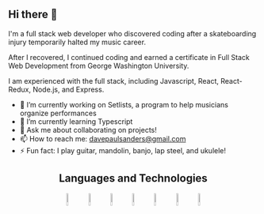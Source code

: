 ## Hi there 👋

I'm a full stack web developer who discovered coding after a skateboarding injury temporarily halted my music career.

 After I recovered, I continued coding and earned a certificate in Full Stack Web Development from George Washington University.
 
 I am experienced with the full stack, including Javascript, React, React-Redux, Node.js, and Express.

- 🔭 I’m currently working on Setlists, a program to help musicians organize performances
- 🌱 I’m currently learning Typescript
- 💬 Ask me about collaborating on projects!
- 📫 How to reach me: davepaulsanders@gmail.com
- ⚡ Fun fact: I play guitar, mandolin, banjo, lap steel, and ukulele!

<h2 align="center">Languages and Technologies</h2>
  <div style="display: flex, justify-content: center, align-items: center, flex-direction: row flex-wrap: nowrap" align="center">
     <img src="https://upload.wikimedia.org/wikipedia/commons/9/99/Unofficial_JavaScript_logo_2.svg" style="width: 8%"/>
     <img src="https://upload.wikimedia.org/wikipedia/commons/a/a7/React-icon.svg" style="width: 8%"/>
     <img src="https://upload.wikimedia.org/wikipedia/commons/3/38/HTML5_Badge.svg" style="width: 8%"/>
     <img src="https://upload.wikimedia.org/wikipedia/commons/6/62/CSS3_logo.svg" style="width: 8%"/>
     <img src="https://upload.wikimedia.org/wikipedia/commons/b/b2/Bootstrap_logo.svg" style="width: 8%"/>
     <img src="https://upload.wikimedia.org/wikipedia/commons/d/d5/Tailwind_CSS_Logo.svg" style="width: 8%"/>
     <img src="https://upload.wikimedia.org/wikipedia/commons/3/3f/Git_icon.svg" style="width: 8%"/>
   
  </div>
